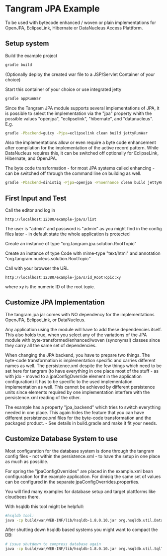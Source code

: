 Tangram JPA Example
===================

To be used with bytecode enhanced / woven or plain implementations for OpenJPA,
EclipseLink, Hibernate or DataNucleus Access Plattform.

Setup system
------------

Build the example project

```bash
gradle build
```

(Optionally deploy the created war file to a JSP/Servlet Container of your choice)

Start this container of your choice or use integrated jetty

```bash
gradle appRunWar
```

Since the Tangram JPA module supports several implementations of JPA, it is possible
to select the implementation via the "jpa" property whith the possible values
"openjpa", "eclipselink", "hibernate", and "datanucleus". E.g.

```bash
gradle -Pbackend=guicy -Pjpa=eclipselink clean build jettyRunWar
```

Also the implementations allow or even require a byte code enhancement after compilation
for the implementation of the active record pattern. While DataNucleus requires this, it
can be switched off optionally for EclipseLink, Hibernate, and OpenJPA.

The byte code transformation - for most JPA systems called enhancing - can be switched off
through the command line on building as well.

```bash
gradle -Pbackend=dinistiq -Pjpa=openjpa -Pnoenhance clean build jettyRunWar
```

First Input and Test
--------------------

Call the editor and log in

```
http://localhost:12380/example-jpa/s/list
```

The user is "admin" and password is "admin" as you might find in the config files
later - in default state the whole application is protected

Create an instance of type "org.tangram.jpa.solution.RootTopic"

Create an instance of type Code with mime-type "text/html" and annotation
"org.tangram.nucleus.solution.RootTopic"

Call with your browser the URL

```
http://localhost:12380/example-jpa/s/id_RootTopic:xy
```

where xy is the numeric ID of the root topic.

Customize JPA Implementation
----------------------------

The tangram jpa jar comes with NO dependency for the implementations OpenJPA,
EclipseLink, or DataNucleus.

Any application using the module will have to add these dependencies itself. This
also holds true, when you select any of the variations of the JPA module with
byte-transformed/enhanced/woven (synonyms!) classes since they carry all the same
set of dependencies.

When changing the JPA backend, you have to prepare two things. The byte-code
transformation is implementation specific and carries different names as well.
The persistence.xml despite the few things which need to be set here for tangram
(to have everything in one place most of the stuff - as with jdo - moved to
a jpaConfigOverride element in the application configuration) it has to be
specific to the used implementation implementation as well. This cannot be achieved
by different persistence units since elements required by one implementation interfere
with the persistence.xml reading of the other.

The example has a property "jpa_backend" which tries to switch everything needed
in one place. This again hides the feature that you can have different persistence.xml
files for the byte-code transformation and the packaged product. - See details in
build.gradle and make it fit your needs.

Customize Database System to use
--------------------------------

Most configuration for the database system is done through the tangram config
files - not within the persistence.xml - to have the setup in one place as much
as possible.

For spring the "jpaConfigOverrides" are placed in the example.xml bean configuration
for the example application. For dinisiq the same set of values can be configured in
the separate jpaConfigOverrides.properties.

You will find many examples for database setup and target plattforms like cloudbees there.

With hsqldb this tool might be helpfull:

```bash
#hsqldb tool:
java -cp build/war/WEB-INF/lib/hsqldb-1.8.0.10.jar org.hsqldb.util.DatabaseManager
```

After shutting down hsqldb based systems you might want to compact the DB:

```bash
# issue shutdown to compress database again
java -cp build/war/WEB-INF/lib/hsqldb-1.8.0.10.jar org.hsqldb.util.SqlTool --inlineRc url=jdbc:hsqldb:file:tangram-rdbms,password=,user=sa --sql "shutdown;"
```
